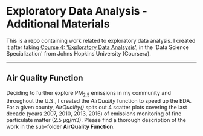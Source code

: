 # Exploratory Data Analysis - Additional Materials

This is a repo containing work related to exploratory data analysis. I created it after taking [Course 4: 'Exploratory Data Analsysis'](https://www.coursera.org/learn/exploratory-data-analysis), in the 'Data Science Specialization' from Johns Hopkins University (Coursera).

---

## Air Quality Function

Deciding to further explore PM<sub>2.5</sub> emissions in my community and throughout the U.S., I created the *AirQuality* function to speed up the EDA. For a given county, *AirQuality()* spits out 4 scatter plots covering the last decade (years 2007, 2010, 2013, 2016) of emissions monitoring of fine particulate matter (2.5 µg/m3). Please find a thorough description of the work in the sub-folder **AirQuality Function**.



